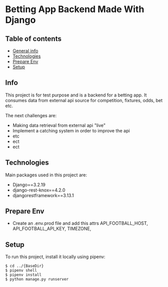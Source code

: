 # Betting App Backend Made With Django 

## Table of contents
* [General info](#info)
* [Technologies](#technologies)
* [Prepare Env](#prepare-env)
* [Setup](#setup)

## Info
This project is for test purpose and is a backend for a betting app.
It consumes data from external api source for competition, fixtures, odds, bet etc. 

The next challenges are:
- Making data retrieval from external api "live"
- Implement a catching system in order to improve the api
- etc
- ect
- ect

	
## Technologies
Main packages used in this project are:
* Django==3.2.19
* django-rest-knox==4.2.0
* djangorestframework==3.13.1

## Prepare Env
* Create an .env.prod file and add this attrs API_FOOTBALL_HOST, API_FOOTBALL_API_KEY, TIMEZONE,

## Setup
To run this project, install it locally using pipenv:

```
$ cd ../{BaseDir}
$ pipenv shell
$ pipenv install
$ python manage.py runserver
```